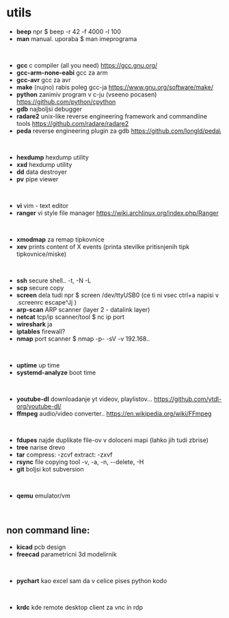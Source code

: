 # utils

* **beep** npr $ beep -r 42 -f 4000 -l 100
* **man** manual. uporaba $ man imeprograma

&nbsp;
* **gcc** c compiler (all you need) https://gcc.gnu.org/
* **gcc-arm-none-eabi** gcc za arm
* **gcc-avr** gcc za avr
* **make** (nujno) rabis poleg gcc-ja https://www.gnu.org/software/make/
* **python** zanimiv program v c-ju (vseeno pocasen) https://github.com/python/cpython
* **gdb** najboljsi debugger
* **radare2** unix-like reverse engineering framework and commandline tools https://github.com/radare/radare2
* **peda** reverse engineering plugin za gdb https://github.com/longld/peda\

&nbsp;

* **hexdump** hexdump utility
* **xxd** hexdump utility
* **dd** data destroyer
* **pv** pipe viewer

&nbsp;

* **vi** vim - text editor
* **ranger** vi style file manager https://wiki.archlinux.org/index.php/Ranger

&nbsp;

* **xmodmap** za remap tipkovnice
* **xev**  prints content of X events (printa stevilke pritisnjenih tipk tipkovnice/miske)

&nbsp;

* **ssh** secure shell.. -t, -N -L
* **scp** secure copy
* **screen** dela tudi npr $ screen /dev/ttyUSB0 (ce ti ni vsec ctrl+a napisi v .screenrc escape^Jj )
* **arp-scan** ARP scanner (layer 2 - datalink layer)
* **netcat** tcp/ip scanner/tool $ nc ip port
* **wireshark** ja
* **iptables** firewall?
* **nmap** port scanner $ nmap -p- -sV -v 192.168..

&nbsp;

* **uptime** up time
* **systemd-analyze** boot time

&nbsp;

* **youtube-dl** downloadanje yt videov, playlistov... https://github.com/ytdl-org/youtube-dl/
* **ffmpeg** audio/video converter.. https://en.wikipedia.org/wiki/FFmpeg

&nbsp;

* **fdupes** najde duplikate file-ov v doloceni mapi (lahko jih tudi zbrise)
* **tree** narise drevo
* **tar** compress: -zcvf extract: -zxvf
* **rsync** file copying tool -v, -a, -n, --delete, -H
* **git** boljsi kot subversion

&nbsp;

* **qemu** emulator/vm

&nbsp;&nbsp;&nbsp;&nbsp;

## non command line:

* **kicad** pcb design
* **freecad** parametricni 3d modelirnik

&nbsp;

* **pychart** kao excel sam da v celice pises python kodo

&nbsp;

* **krdc** kde remote desktop client za vnc in rdp
